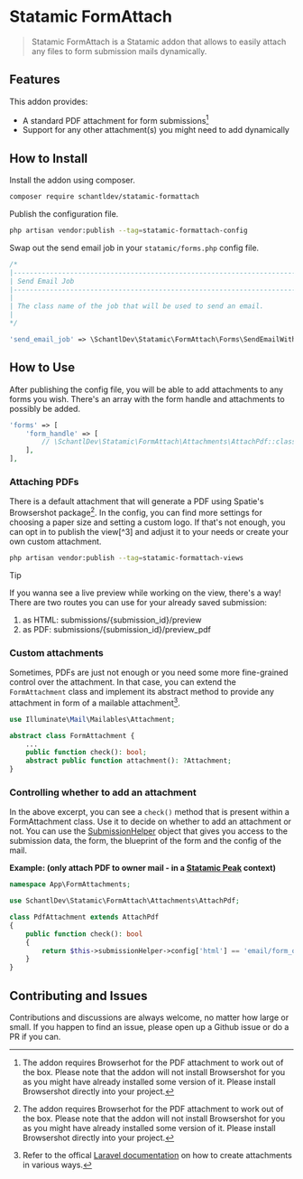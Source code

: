 # Statamic FormAttach

> Statamic FormAttach is a Statamic addon that allows to easily attach any files to form submission mails dynamically.

## Features

This addon provides:

- A standard PDF attachment for form submissions[^1]
- Support for any other attachment(s) you might need to add dynamically

## How to Install

Install the addon using composer.

```bash
composer require schantldev/statamic-formattach
```

Publish the configuration file.

```bash
php artisan vendor:publish --tag=statamic-formattach-config
```

Swap out the send email job in your `statamic/forms.php` config file.

```php
/*
|--------------------------------------------------------------------------
| Send Email Job
|--------------------------------------------------------------------------
|
| The class name of the job that will be used to send an email.
|
*/

'send_email_job' => \SchantlDev\Statamic\FormAttach\Forms\SendEmailWithAttachments::class,
```

## How to Use

After publishing the config file, you will be able to add attachments to any forms you wish. There's an array with the form handle and attachments to possibly be added.

```php
'forms' => [
    'form_handle' => [
        // \SchantlDev\Statamic\FormAttach\Attachments\AttachPdf::class,
    ],
],
```

### Attaching PDFs

There is a default attachment that will generate a PDF using Spatie's Browsershot package[^1]. In the config, you can find more settings for choosing a paper size and setting a custom logo. If that's not enough, you can opt in to publish the view[^3] and adjust it to your needs or create your own custom attachment.

```bash
php artisan vendor:publish --tag=statamic-formattach-views
```

> [!TIP]
> If you wanna see a live preview while working on the view, there's a way! There are two routes you can use for your already saved submission:
>
> 1. as HTML: submissions/{submission_id}/preview
> 2. as PDF: submissions/{submission_id}/preview_pdf

### Custom attachments

Sometimes, PDFs are just not enough or you need some more fine-grained control over the attachment. In that case, you can extend the `FormAttachment` class and implement its abstract method to provide any attachment in form of a mailable attachment[^2].

```php
use Illuminate\Mail\Mailables\Attachment;

abstract class FormAttachment {
    ...
    public function check(): bool;
    abstract public function attachment(): ?Attachment;
}
```

### Controlling whether to add an attachment

In the above excerpt, you can see a `check()` method that is present within a FormAttachment class. Use it to decide on whether to add an attachment or not. You can use the [SubmissionHelper](src/Forms/SubmissionHelper.php) object that gives you access to the submission data, the form, the blueprint of the form and the config of the mail.

**Example: (only attach PDF to owner mail - in a [Statamic Peak](https://github.com/studio1902/statamic-peak) context)**

```php
namespace App\FormAttachments;

use SchantlDev\Statamic\FormAttach\Attachments\AttachPdf;

class PdfAttachment extends AttachPdf
{
    public function check(): bool
    {
        return $this->submissionHelper->config['html'] == 'email/form_owner';
    }
}
```

## Contributing and Issues

Contributions and discussions are always welcome, no matter how large or small. If you happen to find an issue, please open up a Github issue or do a PR if you can.

[^1]: The addon requires Browserhot for the PDF attachment to work out of the box. Please note that the addon will not install Browsershot for you as you might have already installed some version of it. Please install Browsershot directly into your project.
[^2]: Refer to the offical [Laravel documentation](https://laravel.com/docs/mail#attachments) on how to create attachments in various ways.
